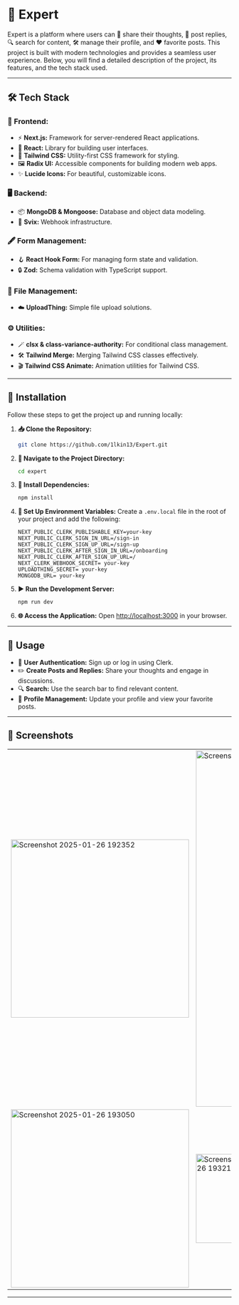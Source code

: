 

# 🚀 **Expert**  

Expert is a platform where users can 💬 share their thoughts, 📝 post replies, 🔍 search for content, 🛠️ manage their profile, and ❤️ favorite posts. This project is built with modern technologies and provides a seamless user experience. Below, you will find a detailed description of the project, its features, and the tech stack used.

---

## 🛠️ **Tech Stack**

### 🎨 Frontend:
- ⚡ **Next.js:** Framework for server-rendered React applications.
- 🧩 **React:** Library for building user interfaces.
- 🎨 **Tailwind CSS:** Utility-first CSS framework for styling.
- 🖼️ **Radix UI:** Accessible components for building modern web apps.
- ✨ **Lucide Icons:** For beautiful, customizable icons.

### 🖥️ Backend:
- 📦 **MongoDB & Mongoose:** Database and object data modeling.
- 📡 **Svix:** Webhook infrastructure.

### 🖋️ Form Management:
- 🪝 **React Hook Form:** For managing form state and validation.
- 🔒 **Zod:** Schema validation with TypeScript support.

### 📂 File Management:
- ☁️ **UploadThing:** Simple file upload solutions.

### ⚙️ Utilities:
- 🪄 **clsx & class-variance-authority:** For conditional class management.
- 🛠️ **Tailwind Merge:** Merging Tailwind CSS classes effectively.
- 🎬 **Tailwind CSS Animate:** Animation utilities for Tailwind CSS.

---

## 🚀 **Installation**

Follow these steps to get the project up and running locally:

1. **📥 Clone the Repository:**
   ```bash
   git clone https://github.com/1lkin13/Expert.git
   ```

2. **📂 Navigate to the Project Directory:**
   ```bash
   cd expert
   ```

3. **🔧 Install Dependencies:**
   ```bash
   npm install
   ```

4. **🔐 Set Up Environment Variables:**
   Create a `.env.local` file in the root of your project and add the following:
   ```env
   NEXT_PUBLIC_CLERK_PUBLISHABLE_KEY=your-key
   NEXT_PUBLIC_CLERK_SIGN_IN_URL=/sign-in
   NEXT_PUBLIC_CLERK_SIGN_UP_URL=/sign-up
   NEXT_PUBLIC_CLERK_AFTER_SIGN_IN_URL=/onboarding
   NEXT_PUBLIC_CLERK_AFTER_SIGN_UP_URL=/
   NEXT_CLERK_WEBHOOK_SECRET= your-key
   UPLOADTHING_SECRET= your-key
   MONGODB_URL= your-key
   ```

5. **▶️ Run the Development Server:**
   ```bash
   npm run dev
   ```

6. **🌐 Access the Application:**
   Open [http://localhost:3000](http://localhost:3000) in your browser.

---

## 📝 **Usage**

- 🔐 **User Authentication:** Sign up or log in using Clerk.  
- ✏️ **Create Posts and Replies:** Share your thoughts and engage in discussions.  
- 🔍 **Search:** Use the search bar to find relevant content.  
- 👤 **Profile Management:** Update your profile and view your favorite posts.  

---

## 📸 **Screenshots**  

<table>
  <tr>
    <td><img src="https://github.com/user-attachments/assets/b32484ff-f84c-4c24-acca-1a398249ee60" alt="Screenshot 2025-01-26 192352" width="400" /></td>
    <td><img src="https://github.com/user-attachments/assets/e2439572-29e3-4281-a601-2ba097cc7fce" alt="Screenshot 2025-01-26 193126" width="800" /></td>
    <td><img src="https://github.com/user-attachments/assets/f58ca995-8147-4c3f-a9ff-a56bfed977d0" alt="Screenshot 2025-01-26 193115" width="800" /></td>
  </tr>
  <tr>
    <td><img src="https://github.com/user-attachments/assets/39ae0cfe-6227-4279-acf3-9df677235dd5" alt="Screenshot 2025-01-26 193050" width="400" /></td>
    <td><img src="https://github.com/user-attachments/assets/0ccf2f52-43b6-4570-ba3f-037294b96c70" alt="Screenshot 2025-01-26 193211" width="200" /></td>
    <td><img src="https://github.com/user-attachments/assets/55d1464b-54a9-4fc0-8a22-0c7dc5ce8645" alt="Screenshot 2025-01-26 193150" width="230" /></td>
  </tr>
</table>  

---  

